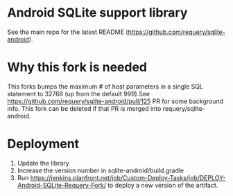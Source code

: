 # Android SQLite support library

See the main repo for the latest README (https://github.com/requery/sqlite-android).

# Why this fork is needed

This forks bumps the maximum # of host parameters in a single SQL statement to 32768 (up from the default 999).See https://github.com/requery/sqlite-android/pull/125 PR for some background info. This fork can be deleted if that PR is merged into requery/sqlite-android.

# Deployment

1. Update the library
2. Increase the version number in sqlite-android/build.gradle
3. Run https://jenkins.planfront.net/job/Custom-Deploy-Tasks/job/DEPLOY-Android-SQLite-Requery-Fork/ to deploy a new version of the artifact.
